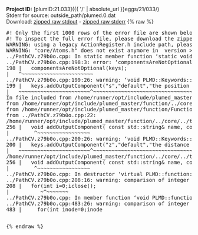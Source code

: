 **Project ID:** [plumID:21.033]({{ '/' | absolute_url }}eggs/21/033/)  
Stderr for source:  outside_path/plumed.0.dat   
Download: [zipped raw stdout](plumed.0.dat.plumed_master.stdout.txt.zip) - [zipped raw stderr](plumed.0.dat.plumed_master.stderr.txt.zip) 
{% raw %}
<pre>
#! Only the first 1000 rows of the error file are shown below
#! To inspect the full error file, please download the zipped raw stderr file above
WARNING: using a legacy ActionRegister.h include path, please use <<#include "core/ActionRegister.h">>
WARNING: "core/Atoms.h" does not exist anymore in  version >=2.10, you should change your code.
../PathCV.z79b0o.cpp: In static member function ‘static void PLMD::function::PathCV::registerKeywords(PLMD::Keywords&)’:
../PathCV.z79b0o.cpp:198:3: error: ‘componentsAreNotOptional’ was not declared in this scope
198 |   componentsAreNotOptional(keys);
|   ^~~~~~~~~~~~~~~~~~~~~~~~
../PathCV.z79b0o.cpp:199:26: warning: ‘void PLMD::Keywords::addOutputComponent(const std::string&, const std::string&, const std::string&)’ is deprecated: Use addOutputComponent with four argument and specify valid types for value from scalar/vector/matrix/grid [-Wdeprecated-declarations]
199 |   keys.addOutputComponent("s","default","the position on the path");
|   ~~~~~~~~~~~~~~~~~~~~~~~^~~~~~~~~~~~~~~~~~~~~~~~~~~~~~~~~~~~~~~~~~
In file included from /home/runner/opt/include/plumed_master/function/../core/Action.h:27,
from /home/runner/opt/include/plumed_master/function/../core/ActionWithValue.h:25,
from /home/runner/opt/include/plumed_master/function/Function.h:25,
from ../PathCV.z79b0o.cpp:22:
/home/runner/opt/include/plumed_master/function/../core/../tools/Keywords.h:256:8: note: declared here
256 |   void addOutputComponent( const std::string& name, const std::string& key, const std::string& descr );
|        ^~~~~~~~~~~~~~~~~~
../PathCV.z79b0o.cpp:200:26: warning: ‘void PLMD::Keywords::addOutputComponent(const std::string&, const std::string&, const std::string&)’ is deprecated: Use addOutputComponent with four argument and specify valid types for value from scalar/vector/matrix/grid [-Wdeprecated-declarations]
200 |   keys.addOutputComponent("z","default","the distance from the path");
|   ~~~~~~~~~~~~~~~~~~~~~~~^~~~~~~~~~~~~~~~~~~~~~~~~~~~~~~~~~~~~~~~~~~~
/home/runner/opt/include/plumed_master/function/../core/../tools/Keywords.h:256:8: note: declared here
256 |   void addOutputComponent( const std::string& name, const std::string& key, const std::string& descr );
|        ^~~~~~~~~~~~~~~~~~
../PathCV.z79b0o.cpp: In destructor ‘virtual PLMD::function::PathCV::~PathCV()’:
../PathCV.z79b0o.cpp:208:16: warning: comparison of integer expressions of different signedness: ‘int’ and ‘unsigned int’ [-Wsign-compare]
208 |   for(int i=0;i<mw_n_;++i){
|               ~^~~~~~
../PathCV.z79b0o.cpp: In constructor ‘PLMD::function::PathCV::PathCV(const PLMD::ActionOptions&)’:
../PathCV.z79b0o.cpp:236:16: warning: comparison of integer expressions of different signedness: ‘int’ and ‘unsigned int’ [-Wsign-compare]
236 |   for(int i=0;i<mw_n_;++i){
|               ~^~~~~~
../PathCV.z79b0o.cpp:259:11: warning: comparison of integer expressions of different signedness: ‘int’ and ‘unsigned int’ [-Wsign-compare]
259 |       if(i==mw_id_) ifiles[i]->close();
|          ~^~~~~~~~
../PathCV.z79b0o.cpp: In member function ‘void PLMD::function::PathCV::generatePath()’:
../PathCV.z79b0o.cpp:483:26: warning: comparison of integer expressions of different signedness: ‘int’ and ‘unsigned int’ [-Wsign-compare]
483 |     for(int inode=0;inode<nnodes;inode++){
|                     ~~~~~^~~~~~~
../PathCV.z79b0o.cpp: In member function ‘void PLMD::function::PathCV::readMultipleWalkers()’:
../PathCV.z79b0o.cpp:941:16: warning: comparison of integer expressions of different signedness: ‘int’ and ‘unsigned int’ [-Wsign-compare]
941 |   for(int i=0;i<mw_n_;++i){
|               ~^~~~~~
../PathCV.z79b0o.cpp:942:9: warning: comparison of integer expressions of different signedness: ‘int’ and ‘unsigned int’ [-Wsign-compare]
942 |     if(i==mw_id_) continue;
|        ~^~~~~~~~
../PathCV.z79b0o.cpp:957:5: error: invalid use of incomplete type ‘class PLMD::Communicator’
957 |     comm.Barrier();
|     ^~~~
In file included from /home/runner/opt/include/plumed_master/function/../core/../tools/OFile.h:25,
from /home/runner/opt/include/plumed_master/function/../core/../tools/Log.h:25,
from /home/runner/opt/include/plumed_master/function/../core/Action.h:30:
/home/runner/opt/include/plumed_master/function/../core/../tools/FileBase.h:29:7: note: forward declaration of ‘class PLMD::Communicator’
29 | class Communicator;
|       ^~~~~~~~~~~~
../PathCV.z79b0o.cpp:958:5: error: invalid use of incomplete type ‘class PLMD::Communicator’
958 |     multi_sim_comm.Barrier();
|     ^~~~~~~~~~~~~~
/home/runner/opt/include/plumed_master/function/../core/../tools/FileBase.h:29:7: note: forward declaration of ‘class PLMD::Communicator’
29 | class Communicator;
|       ^~~~~~~~~~~~
terminate called after throwing an instance of 'PLMD::Plumed::ExceptionError'
what():
(core/PlumedMain.cpp:1499) void PLMD::PlumedMain::load(const std::string&)
An error happened while executing command env PLUMED_ROOT='/home/runner/opt/lib/plumed_master' PLUMED_VERSION='2.11.0-dev' PLUMED_HTMLDIR='/home/runner/opt/share/doc/plumed_master' PLUMED_INCLUDEDIR='/home/runner/opt/include' PLUMED_PROGRAM_NAME='plumed_master' PLUMED_IS_INSTALLED='yes' "/home/runner/opt/lib/plumed_master"/scripts/mklib.sh -n -o ./../PathCV.2.11.0-dev.so ../PathCV.cpp

[fv-az1947-39:10423] *** Process received signal ***
[fv-az1947-39:10423] Signal: Aborted (6)
[fv-az1947-39:10423] Signal code:  (-6)
[fv-az1947-39:10423] [ 0] /lib/x86_64-linux-gnu/libc.so.6(+0x45330)[0x7f0054245330]
[fv-az1947-39:10423] [ 1] /lib/x86_64-linux-gnu/libc.so.6(pthread_kill+0x11c)[0x7f005429eb2c]
[fv-az1947-39:10423] [ 2] /lib/x86_64-linux-gnu/libc.so.6(gsignal+0x1e)[0x7f005424527e]
[fv-az1947-39:10423] [ 3] /lib/x86_64-linux-gnu/libc.so.6(abort+0xdf)[0x7f00542288ff]
[fv-az1947-39:10423] [ 4] /lib/x86_64-linux-gnu/libstdc++.so.6(+0xa5ff5)[0x7f00546a5ff5]
[fv-az1947-39:10423] [ 5] /lib/x86_64-linux-gnu/libstdc++.so.6(+0xbb0da)[0x7f00546bb0da]
[fv-az1947-39:10423] [ 6] /lib/x86_64-linux-gnu/libstdc++.so.6(_ZSt10unexpectedv+0x0)[0x7f00546a5a55]
[fv-az1947-39:10423] [ 7] /lib/x86_64-linux-gnu/libstdc++.so.6(+0xa5a6f)[0x7f00546a5a6f]
[fv-az1947-39:10423] [ 8] plumed_master(+0x146dd)[0x559b5c9e06dd]
[fv-az1947-39:10423] [ 9] /lib/x86_64-linux-gnu/libc.so.6(+0x2a1ca)[0x7f005422a1ca]
[fv-az1947-39:10423] [10] /lib/x86_64-linux-gnu/libc.so.6(__libc_start_main+0x8b)[0x7f005422a28b]
[fv-az1947-39:10423] [11] plumed_master(+0x15365)[0x559b5c9e1365]
[fv-az1947-39:10423] *** End of error message ***
</pre>
{% endraw %}
